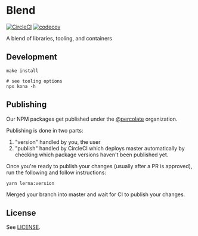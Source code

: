 # Blend

[![CircleCI](https://circleci.com/gh/percolate/blend.svg?style=svg&circle-token=74899ca7ec259f273f7002dce8b6a7ab6bd89bc3)](https://circleci.com/gh/percolate/blend)
[![codecov](https://codecov.io/gh/percolate/blend/branch/master/graph/badge.svg?token=S3DgH9fGU2)](https://codecov.io/gh/percolate/blend)

A blend of libraries, tooling, and containers

## Development

```
make install

# see tooling options
npx kona -h
```

## Publishing

Our NPM packages get published under the [@percolate](https://www.npmjs.com/org/percolate) organization.

Publishing is done in two parts:

1. "version" handled by you, the user
1. "publish" handled by CircleCI which deploys master automatically by checking which package versions haven't been published yet.

Once you're ready to publish your changes (usually after a PR is approved), run the following and follow instructions:

```
yarn lerna:version
```

Merged your branch into master and wait for CI to publish your changes.

## License

See [LICENSE](/LICENSE.md).
